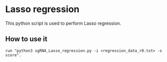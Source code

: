 # Lasso regression

This python script is used to perform Lasso regression.

## How to use it

    run "python3 sgRNA_Lasso_regression.py -i <regression_data_r0.txt> -s score".